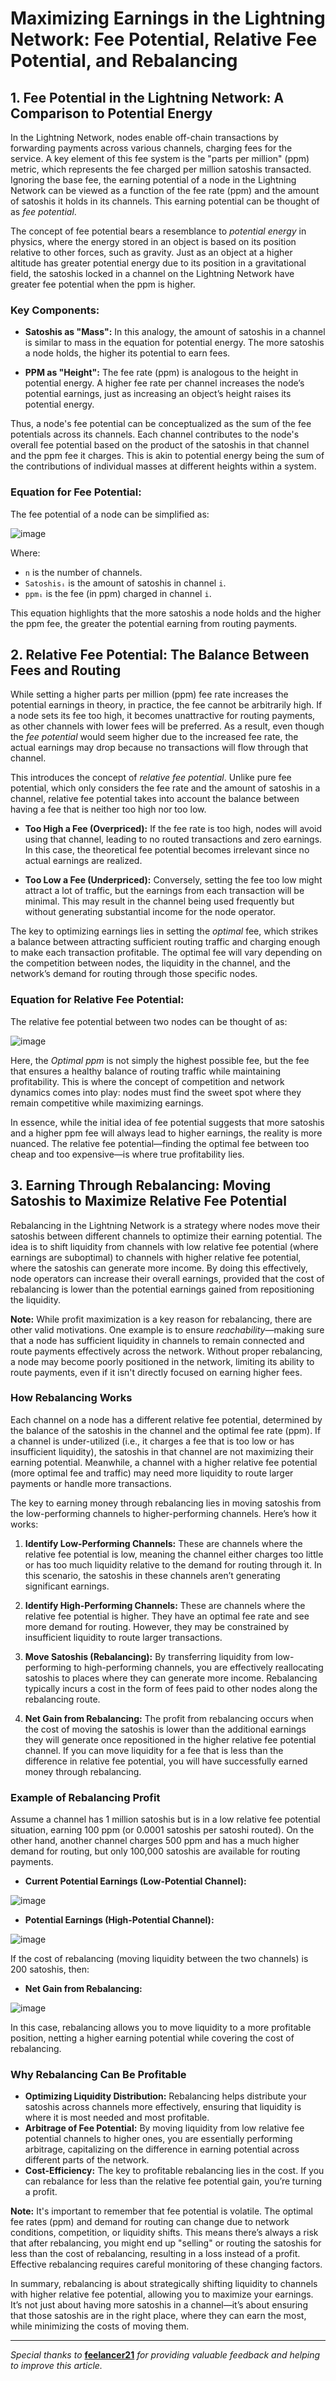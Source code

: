 # Maximizing Earnings in the Lightning Network: Fee Potential, Relative Fee Potential, and Rebalancing

## 1. Fee Potential in the Lightning Network: A Comparison to Potential Energy

In the Lightning Network, nodes enable off-chain transactions by forwarding payments across various channels, charging fees for the service. A key element of this fee system is the "parts per million" (ppm) metric, which represents the fee charged per million satoshis transacted. Ignoring the base fee, the earning potential of a node in the Lightning Network can be viewed as a function of the fee rate (ppm) and the amount of satoshis it holds in its channels. This earning potential can be thought of as *fee potential*.

The concept of fee potential bears a resemblance to *potential energy* in physics, where the energy stored in an object is based on its position relative to other forces, such as gravity. Just as an object at a higher altitude has greater potential energy due to its position in a gravitational field, the satoshis locked in a channel on the Lightning Network have greater fee potential when the ppm is higher. 

### Key Components:
- **Satoshis as "Mass":** In this analogy, the amount of satoshis in a channel is similar to mass in the equation for potential energy. The more satoshis a node holds, the higher its potential to earn fees.
  
- **PPM as "Height":** The fee rate (ppm) is analogous to the height in potential energy. A higher fee rate per channel increases the node’s potential earnings, just as increasing an object’s height raises its potential energy.

Thus, a node's fee potential can be conceptualized as the sum of the fee potentials across its channels. Each channel contributes to the node's overall fee potential based on the product of the satoshis in that channel and the ppm fee it charges. This is akin to potential energy being the sum of the contributions of individual masses at different heights within a system.


### Equation for Fee Potential:
The fee potential of a node can be simplified as: 

![image](https://github.com/user-attachments/assets/6da91508-6a71-416d-b0ee-96f157f1f827)


Where:
- `n` is the number of channels.
- `Satoshisᵢ` is the amount of satoshis in channel `i`.
- `ppmᵢ` is the fee (in ppm) charged in channel `i`.


This equation highlights that the more satoshis a node holds and the higher the ppm fee, the greater the potential earning from routing payments.

## 2. Relative Fee Potential: The Balance Between Fees and Routing

While setting a higher parts per million (ppm) fee rate increases the potential earnings in theory, in practice, the fee cannot be arbitrarily high. If a node sets its fee too high, it becomes unattractive for routing payments, as other channels with lower fees will be preferred. As a result, even though the *fee potential* would seem higher due to the increased fee rate, the actual earnings may drop because no transactions will flow through that channel. 

This introduces the concept of *relative fee potential*. Unlike pure fee potential, which only considers the fee rate and the amount of satoshis in a channel, relative fee potential takes into account the balance between having a fee that is neither too high nor too low. 

- **Too High a Fee (Overpriced):** If the fee rate is too high, nodes will avoid using that channel, leading to no routed transactions and zero earnings. In this case, the theoretical fee potential becomes irrelevant since no actual earnings are realized.
  
- **Too Low a Fee (Underpriced):** Conversely, setting the fee too low might attract a lot of traffic, but the earnings from each transaction will be minimal. This may result in the channel being used frequently but without generating substantial income for the node operator.

The key to optimizing earnings lies in setting the *optimal* fee, which strikes a balance between attracting sufficient routing traffic and charging enough to make each transaction profitable. The optimal fee will vary depending on the competition between nodes, the liquidity in the channel, and the network’s demand for routing through those specific nodes.

### Equation for Relative Fee Potential:
The relative fee potential between two nodes can be thought of as:

![image](https://github.com/user-attachments/assets/79b64473-9d3f-4b00-8a0f-7dc8dff8d4fa)


Here, the *Optimal ppm* is not simply the highest possible fee, but the fee that ensures a healthy balance of routing traffic while maintaining profitability. This is where the concept of competition and network dynamics comes into play: nodes must find the sweet spot where they remain competitive while maximizing earnings.

In essence, while the initial idea of fee potential suggests that more satoshis and a higher ppm fee will always lead to higher earnings, the reality is more nuanced. The relative fee potential—finding the optimal fee between too cheap and too expensive—is where true profitability lies.

## 3. Earning Through Rebalancing: Moving Satoshis to Maximize Relative Fee Potential

Rebalancing in the Lightning Network is a strategy where nodes move their satoshis between different channels to optimize their earning potential. The idea is to shift liquidity from channels with low relative fee potential (where earnings are suboptimal) to channels with higher relative fee potential, where the satoshis can generate more income. By doing this effectively, node operators can increase their overall earnings, provided that the cost of rebalancing is lower than the potential earnings gained from repositioning the liquidity.

**Note:** While profit maximization is a key reason for rebalancing, there are other valid motivations. One example is to ensure *reachability*—making sure that a node has sufficient liquidity in channels to remain connected and route payments effectively across the network. Without proper rebalancing, a node may become poorly positioned in the network, limiting its ability to route payments, even if it isn't directly focused on earning higher fees.

### How Rebalancing Works

Each channel on a node has a different relative fee potential, determined by the balance of the satoshis in the channel and the optimal fee rate (ppm). If a channel is under-utilized (i.e., it charges a fee that is too low or has insufficient liquidity), the satoshis in that channel are not maximizing their earning potential. Meanwhile, a channel with a higher relative fee potential (more optimal fee and traffic) may need more liquidity to route larger payments or handle more transactions.

The key to earning money through rebalancing lies in moving satoshis from the low-performing channels to higher-performing channels. Here’s how it works:

1. **Identify Low-Performing Channels:** These are channels where the relative fee potential is low, meaning the channel either charges too little or has too much liquidity relative to the demand for routing through it. In this scenario, the satoshis in these channels aren’t generating significant earnings.

2. **Identify High-Performing Channels:** These are channels where the relative fee potential is higher. They have an optimal fee rate and see more demand for routing. However, they may be constrained by insufficient liquidity to route larger transactions.

3. **Move Satoshis (Rebalancing):** By transferring liquidity from low-performing to high-performing channels, you are effectively reallocating satoshis to places where they can generate more income. Rebalancing typically incurs a cost in the form of fees paid to other nodes along the rebalancing route.

4. **Net Gain from Rebalancing:** The profit from rebalancing occurs when the cost of moving the satoshis is lower than the additional earnings they will generate once repositioned in the higher relative fee potential channel. If you can move liquidity for a fee that is less than the difference in relative fee potential, you will have successfully earned money through rebalancing.

### Example of Rebalancing Profit

Assume a channel has 1 million satoshis but is in a low relative fee potential situation, earning 100 ppm (or 0.0001 satoshis per satoshi routed). On the other hand, another channel charges 500 ppm and has a much higher demand for routing, but only 100,000 satoshis are available for routing payments.

- **Current Potential Earnings (Low-Potential Channel):**

![image](https://github.com/user-attachments/assets/3b2d472c-276e-4ad9-9798-ba3c2d72f795)

  
- **Potential Earnings (High-Potential Channel):**

![image](https://github.com/user-attachments/assets/f27afc64-403d-48f2-9040-c143e511d35d)

If the cost of rebalancing (moving liquidity between the two channels) is 200 satoshis, then:

- **Net Gain from Rebalancing:**

![image](https://github.com/user-attachments/assets/824435b1-9ebe-462a-8835-f2bea5da6c96)

In this case, rebalancing allows you to move liquidity to a more profitable position, netting a higher earning potential while covering the cost of rebalancing.

### Why Rebalancing Can Be Profitable

- **Optimizing Liquidity Distribution:** Rebalancing helps distribute your satoshis across channels more effectively, ensuring that liquidity is where it is most needed and most profitable.
- **Arbitrage of Fee Potential:** By moving liquidity from low relative fee potential channels to higher ones, you are essentially performing arbitrage, capitalizing on the difference in earning potential across different parts of the network.
- **Cost-Efficiency:** The key to profitable rebalancing lies in the cost. If you can rebalance for less than the relative fee potential gain, you’re turning a profit.

**Note:** It's important to remember that fee potential is volatile. The optimal fee rates (ppm) and demand for routing can change due to network conditions, competition, or liquidity shifts. This means there’s always a risk that after rebalancing, you might end up "selling" or routing the satoshis for less than the cost of rebalancing, resulting in a loss instead of a profit. Effective rebalancing requires careful monitoring of these changing factors.

In summary, rebalancing is about strategically shifting liquidity to channels with higher relative fee potential, allowing you to maximize your earnings. It’s not just about having more satoshis in a channel—it’s about ensuring that those satoshis are in the right place, where they can earn the most, while minimizing the costs of moving them.

---

*Special thanks to* [**feelancer21**](https://github.com/feelancer21) *for providing valuable feedback and helping to improve this article.*
